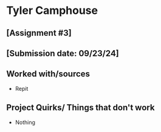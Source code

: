 # Tyler Camphouse
## [Assignment #3]
## [Submission date: 09/23/24]
## Worked with/sources 
* Repit
## Project Quirks/ Things that don't work
* Nothing
